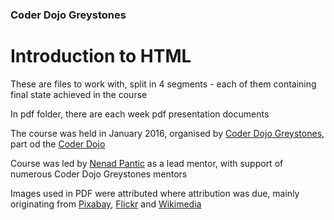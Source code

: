 ### Coder Dojo Greystones
# Introduction to HTML

These are files to work with, split in 4 segments -
each of them containing final state achieved in the course

In pdf folder, there are each week pdf presentation documents 

The course was held in January 2016, organised by [Coder Dojo Greystones](http://coderdojogreystones.com/),
part od the [Coder Dojo](https://coderdojo.com/)

Course was led by [Nenad Pantic](http://www.nenadpantic.com/) as a lead mentor, 
with support of numerous Coder Dojo Greystones mentors

Images used in PDF were attributed where attribution was due, mainly originating from [Pixabay](https://pixabay.com),
[Flickr](https://www.flickr.com/) and [Wikimedia](https://www.wikimedia.org/)
